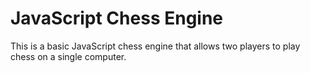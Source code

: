# JavaScript Chess Engine

This is a basic JavaScript chess engine that allows two players to play chess on a single computer. 